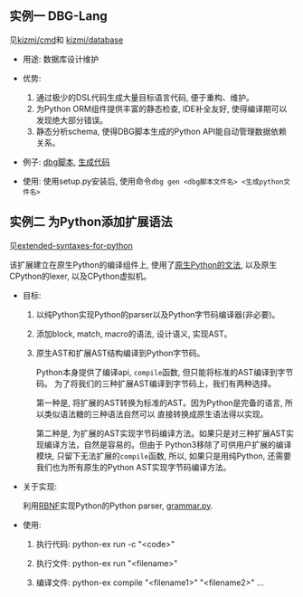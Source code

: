 
## 实例一 DBG-Lang

见[kizmi/cmd](https://github.com/thautwarm/kizmi/tree/master/kizmi/cmd)和 [kizmi/database](https://github.com/thautwarm/kizmi/tree/master/kizmi/database)

- 用途: 数据库设计维护
- 优势:
    1. 通过极少的DSL代码生成大量目标语言代码, 便于重构、维护。
    2. 为Python ORM组件提供丰富的静态检查, IDE补全友好, 使得编译期可以发现绝大部分错误。
    3. 静态分析schema, 使得DBG脚本生成的Python API能自动管理数据依赖关系。
- 例子: [dbg脚本](https://github.com/thautwarm/kizmi/blob/master/test.dbg), [生成代码](https://github.com/thautwarm/kizmi/blob/master/dbgout.py)

- 使用: 使用setup.py安装后, 使用命令`dbg gen <dbg脚本文件名> <生成python文件名>`

## 实例二 为Python添加扩展语法

见[extended-syntaxes-for-python](https://github.com/thautwarm/kizmi/tree/master/extended-syntaxes-for-python.md)

该扩展建立在原生Python的编译组件上, 使用了[原生Python的文法](https://github.com/python/cpython/blob/master/Grammar/Grammar),
以及原生CPython的lexer, 以及CPython虚拟机。

- 目标:
    1. 以纯Python实现Python的parser以及Python字节码编译器(非必要)。

    2. 添加block, match, macro的语法, 设计语义, 实现AST。

    3. 原生AST和扩展AST结构编译到Python字节码。

        Python本身提供了编译api, `compile`函数, 但只能将标准的AST编译到字节码。
        为了将我们的三种扩展AST编译到字节码上，我们有两种选择。

        第一种是, 将扩展的AST转换为标准的AST。因为Python是完备的语言, 所以类似语法糖的三种语法自然可以
        直接转换成原生语法得以实现。

        第二种是, 为扩展的AST实现字节码编译方法。如果只是对三种扩展AST实现编译方法，自然是容易的。但由于
        Python3移除了可供用户扩展的编译模块, 只留下无法扩展的`compile`函数, 所以, 如果只是用纯Python,
        还需要我们也为所有原生的Python AST实现字节码编译方法。


- 关于实现:

    利用[RBNF](https://github.com/thautwarm/RBNF)实现Python的Python parser, [grammar.py](https://github.com/thautwarm/kizmi/tree/master/kizmi/extended_python/grammar.py).

- 使用:

    1. 执行代码: python-ex run -c "\<code\>"

    2. 执行文件: python-ex run "\<filename\>"

    3. 编译文件: python-ex compile "\<filename1\>" "\<filename2\>" ...